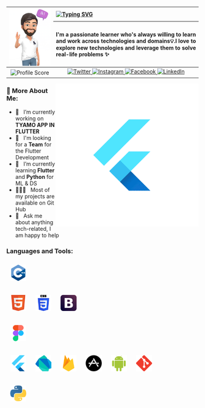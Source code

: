 
<table>
<thead>
  <tr>
    <th rowspan="2">
      <img align="left" width="320" alt="HI" src="assets/hi_emoji.PNG" />
    </th >
    <th align="left">
      <a href="https://git.io/typing-svg"><img src="https://readme-typing-svg.herokuapp.com?font=Fira+Code&pause=1000&color=A200E6A7&width=435&lines=I+am+Hamza+Rafique;Happy+to+see+you+here+%F0%9F%98%8A" alt="Typing SVG" /></a>
    </th>
  </tr>
  <tr>
    <th align="left" >
      <div align="justify">
    I'm a passionate learner who's always willing to learn and work across technologies and domains💡.I love to explore new technologies and leverage them to solve real-life problems ✨
      </div>
    </th>
    
  </tr>
</thead>
<tbody>
  <tr>
    <td align="center">
      <div align="center">
      <img src="https://komarev.com/ghpvc/?username=hamzeedev&0088cc&style=flat" alt="Profile Score" align="center" />
      </div>
    </td>
    <td align="center">
      <div align="center">
<a href="https://twitter.com/hamzeedev" target="_blank">
<img src=https://img.shields.io/badge/-Twitter-1da1f2?style=flat&logo=Twitter&logoColor=white alt=Twitter style="margin-bottom: 5px;" align="center" />
</a>
<a href="https://instagram.com/hamzeedev" target="_blank">
<img src=https://img.shields.io/badge/-Instagram-c32aa3?style=flat&logo=Instagram&logoColor=white alt=Instagram style="margin-bottom: 5px;" align="center" />
</a>
<a href="https://www.facebook.com/hamzeedev" target="_blank">
<img src=https://img.shields.io/badge/-Facebook-1877f2?style=flat&logo=Facebook&logoColor=white alt=Facebook style="margin-bottom: 5px;" align="center"/>
</a>
<a href="https://www.linkedin.com/in/hamzeedev" target="_blank">
<img src=https://img.shields.io/badge/-LinkedIn-0a66c2?style=flat&logo=LinkedIn&logoColor=white alt=LinkedIn style="margin-bottom: 5px;" align="center"/>
</a> 
  
</div>
    </td>
  </tr>
</tbody>
</table>






 
<img align="right" width="375" alt="" src="https://github.com/hamzeedev/hamzeedev/blob/main/assets/flutter.gif" />

### 🧐 More About Me:

- 🔭 &nbsp; I’m currently working on **TYAMO APP IN FLUTTER**
- 🤝 &nbsp; I'm looking for a **Team** for the Flutter Development
- 🌱 &nbsp; I’m currently learning **Flutter** and **Python** for ML & DS
- 👨🏻‍💻 &nbsp; Most of my projects are available on Git Hub
- 💬 &nbsp; Ask me about anything tech-related, I am happy to help


<h3 align="left">Languages and Tools:</h3>

<a href="https://www.programiz.com/cpp-programming" target="_blank"><img style="margin: 10px" src="icons/cpp.svg" alt="CPP" height="42px" /></a>

<a href="https://www.w3schools.com/html/"             target="_blank"><img style="margin: 10px" src="icons/html.svg"         alt="HTML 5"    height="42px" /></a>
<a href="https://www.w3schools.com/css/css_intro.asp" target="_blank"><img style="margin: 10px" src="icons/css.svg"          alt="CSS"       height="42px" /></a>
<a href="https://www.w3schools.com/css/css_intro.asp" target="_blank"><img style="margin: 10px" src="icons/getbootstrap.svg" alt="BootStrap" height="42px" /></a>

<a href="https://www.figma.com/" target="_blank"><img style="margin: 10px" src="icons/figma.svg" alt="Figma" height="42px" /></a>

<a href="https://flutter.dev/"         target="_blank"><img style="margin: 10px" src="icons/flutter.svg"  alt="Flutter"  height="42px" /></a>
<a href="https://dart.dev/"            target="_blank"><img style="margin: 10px" src="icons/dart.svg"     alt="Dart"     height="42px" /></a>
<a href="https://firebase.google.com/" target="_blank"><img style="margin: 10px" src="icons/firebase.svg" alt="Firebase" height="42px" /></a>
<a href="icons/ios.svg"                target="_blank"><img style="margin: 10px" src="icons/ios.svg"      alt="iOS"      height="42px" /></a>
<a href="icons/android.svg"            target="_blank"><img style="margin: 10px" src="icons/android.svg"  alt="Android"  height="42px" /></a>
<a href="https://git-scm.com/"         target="_blank"><img style="margin: 10px" src="icons/git.svg"      alt="Git"      height="42px" /></a>

<a href="https://www.python.org" target="_blank"><img style="margin: 10px" src="icons/python.svg" alt="Python" height="42px" /></a>




